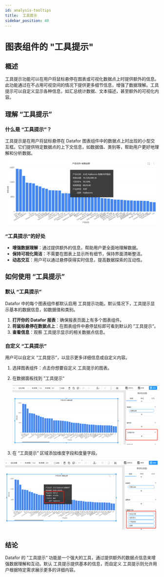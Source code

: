 ```yaml
---
id: analysis-tooltips
title:  工具提示
sidebar_position: 40
---
```


# 图表组件的 "工具提示"

## 概述

工具提示功能可以在用户将鼠标悬停在图表或可视化数据点上时提供额外的信息。此功能通过在不占用可视空间的情况下提供更多细节信息，增强了数据理解。工具提示可以自定义显示各种信息，如汇总统计数据、文本描述，甚至额外的可视化内容。

## 理解 “工具提示”

### 什么是 “工具提示”？

工具提示是在用户将鼠标悬停在 Datafor 图表组件中的数据点上时出现的小型交互框。它们提供特定数据点的上下文信息，如数据值、类别等，帮助用户更好地理解和分析数据。

<div align="left"><img src="../../static/img/datafor/analysis/image-20240730142303501.png"  /></div>

### “工具提示”的好处

- **增强数据理解**：通过提供额外的信息，帮助用户更全面地理解数据。
- **保持可视化简洁**：不需要在图表上显示所有细节，保持界面清晰整洁。
- **动态交互**：用户可以通过悬停获得实时信息，提高数据探索的互动性。

## 如何使用 “工具提示”

### 默认 “工具提示”

Datafor 中的每个图表组件都默认启用 工具提示功能。默认情况下，工具提示显示基本的数据信息，如数据值和类别。

1. **打开你的 Datafor 报表**：确保报表页面上有多个图表组件。
2. **将鼠标悬停在数据点上**：在图表组件中悬停鼠标即可看到默认的 ”工具提示“。
3. **查看信息**：观察 工具提示显示的相关数据点信息。

### 自定义 “工具提示”

用户可以自定义 “工具提示”，以显示更多详细信息或自定义内容。

1. 选择图表组件：点击你想要自定义 工具提示的图表。

2. 在数据面板找到 ”工具提示“

   <div align="left"><img src="../../static/img/datafor/analysis/1722320694936.png"  /></div>

3.  在 “工具提示” 区域添加维度字段和度量字段。

   <div align="left"><img src="../../static/img/datafor/analysis/1722320963875.png"  /></div>

## 结论

Datafor 的 ”工具提示“ 功能是一个强大的工具，通过提供额外的数据点信息来增强数据理解和互动。默认 工具提示提供基本的信息，而自定义 工具提示则允许用户根据特定需求展示更多的详细内容。